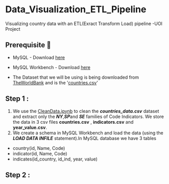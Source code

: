 # Data_Visualization_ETL_Pipeline
Visualizing country data with an ETL(Exract Transform Load) pipeline -UOI Project

## Prerequisite :wave:

- MySQL - Download [here](https://www.mysql.com)

- MySQL Workbench - Download [here](https://dev.mysql.com/downloads/file/?id=509428) 

- The Dataset that we will be using is being downloaded from [TheWorldBank](https://data.worldbank.org/) and is the '[countries.csv](https://github.com/Georgemouts/Data_Visualization_ETL_Pipeline/blob/main/countries_data.csv)'

## Step 1 :
1. We use the [CleanData.ipynb](https://github.com/Georgemouts/Data_Visualization_ETL_Pipeline/blob/main/CleanData.ipynb) to clean the ***countries_data.csv*** dataset and extract only the ***NY***,***SP***and ***SE***  families of Code Indicators. We store the data in 3 csv files **countries.csv** , **indicators.csv** and **year_value.csv**.
2. We create a schema in MySQL Workbench and load the data (using the ***LOAD DATA INFILE*** statement).In MySQL database we have 3 tables
 
 - country(id, Name, Code)
 - indicator(id, Name, Code)
 - indicates(id_country, id_ind, year, value)


## Step 2 :






